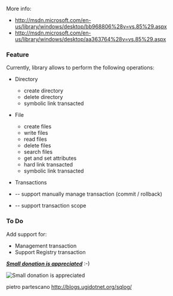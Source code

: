 More info:

 - http://msdn.microsoft.com/en-us/library/windows/desktop/bb968806%28v=vs.85%29.aspx
 - http://msdn.microsoft.com/en-us/library/windows/desktop/aa363764%28v=vs.85%29.aspx


### Feature ###

Currently, library allows to perform the following operations:

* Directory
    * create directory
    * delete directory
    * symbolic link transacted

* File
    * create files
    * write files
    * read files
    * delete files
    * search files
    * get and set attributes
    * hard link transacted
    * symbolic link transacted

- Transactions

- -- support manually manage transaction (commit / rollback)
- -- support transaction scope


### To Do ###

Add support for:

- Management transaction
- Support Registry transaction


_**[Small donation is appreciated](https://www.paypal.com/cgi-bin/webscr?cmd=_s-xclick&hosted_button_id=SLJ677V9KN26C)**_ :-)

![Small donation is appreciated](https://www.paypalobjects.com/en_US/GB/i/btn/btn_donateCC_LG.gif)


pietro partescano
http://blogs.ugidotnet.org/sqlog/
